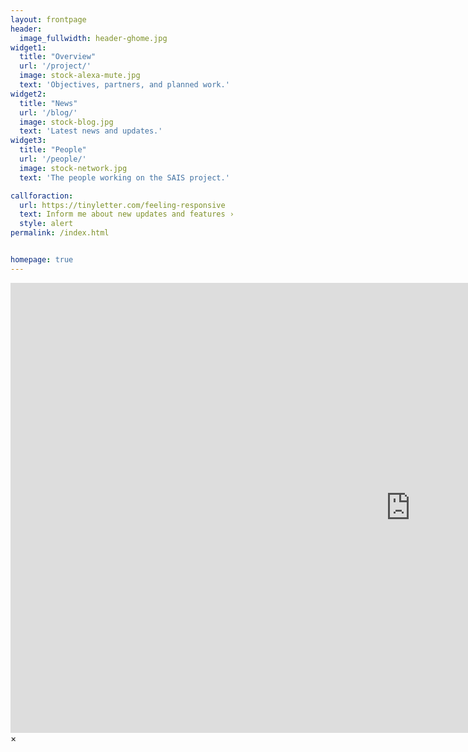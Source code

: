 ```yaml
---
layout: frontpage
header:
  image_fullwidth: header-ghome.jpg
widget1:
  title: "Overview"
  url: '/project/'
  image: stock-alexa-mute.jpg
  text: 'Objectives, partners, and planned work.'
widget2:
  title: "News"
  url: '/blog/'
  image: stock-blog.jpg
  text: 'Latest news and updates.'
widget3:
  title: "People"
  url: '/people/'
  image: stock-network.jpg
  text: 'The people working on the SAIS project.'

callforaction:
  url: https://tinyletter.com/feeling-responsive
  text: Inform me about new updates and features ›
  style: alert
permalink: /index.html


homepage: true
---
```


<div id="videoModal" class="reveal-modal large" data-reveal="">
  <div class="flex-video widescreen vimeo" style="display: block;">
    <iframe width="1280" height="720" src="https://www.youtube.com/embed/3b5zCFSmVvU" frameborder="0" allowfullscreen></iframe>
  </div>
  <a class="close-reveal-modal">&#215;</a>
</div>
